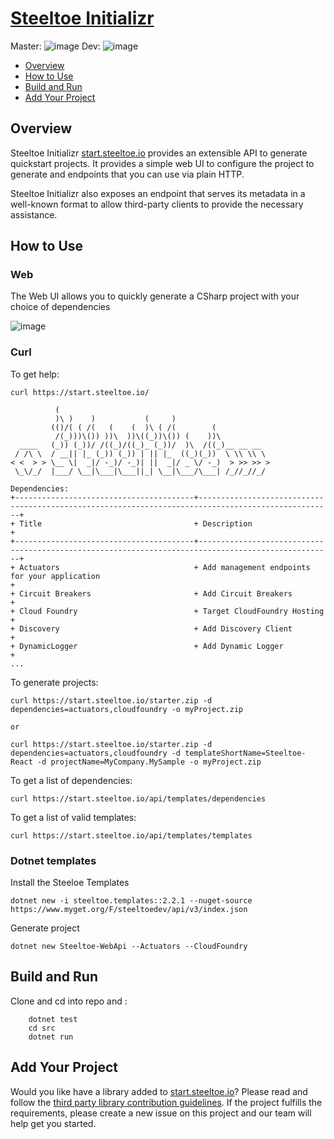 # [Steeltoe Initializr](https://start.steeltoe.io)

Master: ![image](https://dev.azure.com/SteeltoeOSS/Steeltoe/_apis/build/status/SteeltoeOSS.initializr?branchName=master)
Dev: ![image](https://dev.azure.com/SteeltoeOSS/Steeltoe/_apis/build/status/SteeltoeOSS.initializr?branchName=dev)

* [Overview](#overview)
* [How to Use](#how-to-use)
* [Build and Run](#build-and-run)
* [Add Your Project](#add-your-project)

## Overview
Steeltoe Initializr [start.steeltoe.io](https://start.steeltoe.io) provides an extensible API to generate quickstart projects. It provides a simple web UI to configure the project to generate and endpoints that you can use via plain HTTP.

Steeltoe Initializr also exposes an endpoint that serves its metadata in a well-known
format to allow third-party clients to provide the necessary assistance.

## How to Use
### Web

The Web UI allows you to quickly generate a CSharp project with your choice of dependencies

 ![image](https://media.giphy.com/media/IdP0OiDeK0dTLIW1Qe/giphy.gif)


### Curl

To get help:

```
curl https://start.steeltoe.io/

          (                                                                                                                                     
          )\ )    )           (     )                                                                                                           
         (()/( ( /(   (    (  )\ ( /(        (                                                                                                  
          /(_)))\()) ))\  ))\((_))\()) (    ))\                                                                                                 
  ____   (_)) (_))/ /((_)/((_)_ (_))/  )\  /((_)__ __ __                                                                                        
 / /\ \  / __|| |_ (_)) (_)) | || |_  ((_)(_))  \ \\ \\ \                                                                                       
< <  > > \__ \|  _|/ -_)/ -_)| ||  _|/ _ \/ -_)  > >> >> >                                                                                      
 \_\/_/  |___/ \__|\___|\___||_| \__|\___/\___| /_//_//_/                                                                                       
                                                                                                                                                
Dependencies:                                                                                                                                   
+----------------------------------------+----------------------------------------------------------------------------------------------------+ 
+ Title                                  + Description                                                                                        + 
+----------------------------------------+----------------------------------------------------------------------------------------------------+ 
+ Actuators                              + Add management endpoints for your application                                                      + 
+ Circuit Breakers                       + Add Circuit Breakers                                                                               + 
+ Cloud Foundry                          + Target CloudFoundry Hosting                                                                        + 
+ Discovery                              + Add Discovery Client                                                                               + 
+ DynamicLogger                          + Add Dynamic Logger                                                                                 + 
... 
```

To generate projects: 

```
curl https://start.steeltoe.io/starter.zip -d dependencies=actuators,cloudfoundry -o myProject.zip

or

curl https://start.steeltoe.io/starter.zip -d dependencies=actuators,cloudfoundry -d templateShortName=Steeltoe-React -d projectName=MyCompany.MySample -o myProject.zip
```

To get a list of dependencies:
```
curl https://start.steeltoe.io/api/templates/dependencies
```

To get a list of valid templates:
```
curl https://start.steeltoe.io/api/templates/templates
```
### Dotnet templates
Install the Steeloe Templates 
```
dotnet new -i steeltoe.templates::2.2.1 --nuget-source https://www.myget.org/F/steeltoedev/api/v3/index.json
```
Generate project
```
dotnet new Steeltoe-WebApi --Actuators --CloudFoundry
```
## Build and Run 

Clone and cd into repo and :
``` dotnet build
    dotnet test 
    cd src 
    dotnet run
```
## Add Your Project
Would you like have a library added to [start.steeltoe.io](https://start.steeltoe.io)? Please read and follow the [third party library contribution guidelines](THIRD-PARTY-CONTRIBUTIONS.md).  If the project fulfills the requirements, please create a new issue on this project and our team will help get you started.  


